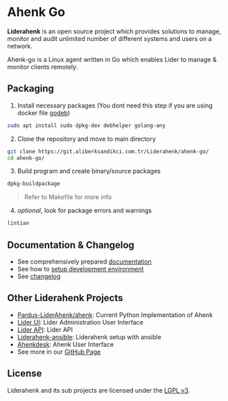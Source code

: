 # Ahenk Go

**Liderahenk** is an open source project which provides solutions to manage, monitor and audit unlimited number of different systems and users on a network.

Ahenk-go is a Linux agent written in Go which enables Lider to manage & monitor clients remotely.

## Packaging
1. Install necessary packages (You dont need this step if you are using docker file [godeb](https://git.aliberksandikci.com.tr/Liderahenk/ahenk-docs/src/branch/main/dev/environment.md#creating-docker-development-environment))
```sh
sudo apt install sudo dpkg-dev debhelper golang-any 
``` 
2. Clone the repository and move to main directory
```sh
git clone https://git.aliberksandikci.com.tr/Liderahenk/ahenk-go/
cd ahenk-go/
```
3. Build program and create binary/source packages
```sh
dpkg-buildpackage
```
> Refer to Makefile for more info
4. *optional*, look for package errors and warnings
```sh
lintian
``` 

## Documentation & Changelog
- See comprehensively prepared [documentation](https://git.aliberksandikci.com.tr/Liderahenk/ahenk-docs/)
- See how to [setup development environment](https://git.aliberksandikci.com.tr/Liderahenk/ahenk-docs/src/branch/main/dev/environment.md)<!-- Web Documentation Link Here -->
- See [changelog](https://git.aliberksandikci.com.tr/Liderahenk/ahenk-docs/src/branch/main/admin/changelog.md)
<!-- Web Changelog Link Here -->

## Other Liderahenk Projects
- [Pardus-LiderAhenk/ahenk](https://github.com/Pardus-LiderAhenk/ahenk/): Current Python Implementation of Ahenk 
- [Lider UI](https://github.com/Pardus-LiderAhenk/liderui): Lider Administration User Interface
- [Lider API](https://github.com/Pardus-LiderAhenk/liderapi): Lider API
- [Liderahenk-ansible](https://github.com/Pardus-LiderAhenk/liderahenk-ansible): Liderahenk setup with ansible  
- [Ahenkdesk](https://github.com/Pardus-LiderAhenk/ahenkdesk): Ahenk User Interface
- See more in our [GitHub Page](https://github.com/Pardus-LiderAhenk)

## License
Liderahenk and its sub projects are licensed under the [LGPL v3](./LICENSE).

